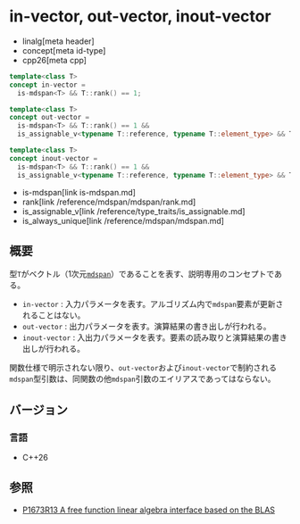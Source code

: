# in-vector, out-vector, inout-vector
* linalg[meta header]
* concept[meta id-type]
* cpp26[meta cpp]

```cpp
template<class T>
concept in-vector =
  is-mdspan<T> && T::rank() == 1;

template<class T>
concept out-vector =
  is-mdspan<T> && T::rank() == 1 &&
  is_assignable_v<typename T::reference, typename T::element_type> && T::is_always_unique();

template<class T>
concept inout-vector =
  is-mdspan<T> && T::rank() == 1 &&
  is_assignable_v<typename T::reference, typename T::element_type> && T::is_always_unique();
```
* is-mdspan[link is-mdspan.md]
* rank[link /reference/mdspan/mdspan/rank.md]
* is_assignable_v[link /reference/type_traits/is_assignable.md]
* is_always_unique[link /reference/mdspan/mdspan.md]

## 概要
型`T`がベクトル（1次元[`mdspan`](/reference/mdspan/mdspan.md)）であることを表す、説明専用のコンセプトである。

- `in-vector` : 入力パラメータを表す。アルゴリズム内で`mdspan`要素が更新されることはない。
- `out-vector` : 出力パラメータを表す。演算結果の書き出しが行われる。
- `inout-vector` : 入出力パラメータを表す。要素の読み取りと演算結果の書き出しが行われる。

関数仕様で明示されない限り、`out-vector`および`inout-vector`で制約される`mdspan`型引数は、同関数の他`mdspan`引数のエイリアスであってはならない。


## バージョン
### 言語
- C++26


## 参照
- [P1673R13 A free function linear algebra interface based on the BLAS](https://www.open-std.org/jtc1/sc22/wg21/docs/papers/2023/p1673r13.html)
